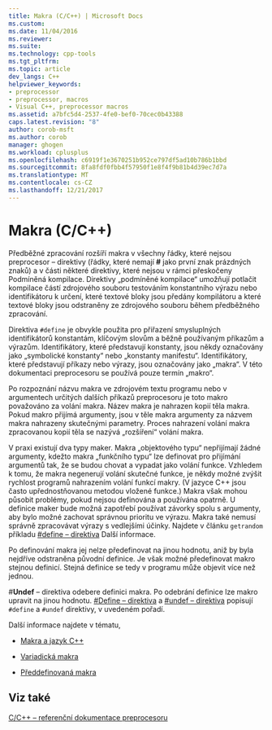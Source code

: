 ```yaml
---
title: Makra (C/C++) | Microsoft Docs
ms.custom: 
ms.date: 11/04/2016
ms.reviewer: 
ms.suite: 
ms.technology: cpp-tools
ms.tgt_pltfrm: 
ms.topic: article
dev_langs: C++
helpviewer_keywords:
- preprocessor
- preprocessor, macros
- Visual C++, preprocessor macros
ms.assetid: a7bfc5d4-2537-4fe0-bef0-70cec0b43388
caps.latest.revision: "8"
author: corob-msft
ms.author: corob
manager: ghogen
ms.workload: cplusplus
ms.openlocfilehash: c6919f1e3670251b952ce797df5ad10b786b1bbd
ms.sourcegitcommit: 8fa8fdf0fbb4f57950f1e8f4f9b81b4d39ec7d7a
ms.translationtype: MT
ms.contentlocale: cs-CZ
ms.lasthandoff: 12/21/2017
---
```

# <a name="macros-cc"></a>Makra (C/C++)
Předběžné zpracování rozšíří makra v všechny řádky, které nejsou preprocesor – direktivy (řádky, které nemají  **#**  jako první znak prázdných znaků) a v části některé direktivy, které nejsou v rámci přeskočeny Podmíněná kompilace. Direktivy „podmíněné kompilace“ umožňují potlačit kompilace částí zdrojového souboru testováním konstantního výrazu nebo identifikátoru k určení, které textové bloky jsou předány kompilátoru a které textové bloky jsou odstraněny ze zdrojového souboru během předběžného zpracování.  
  
 Direktiva `#define` je obvykle použita pro přiřazení smysluplných identifikátorů konstantám, klíčovým slovům a běžně používaným příkazům a výrazům. Identifikátory, které představují konstanty, jsou někdy označovány jako „symbolické konstanty“ nebo „konstanty manifestu“. Identifikátory, které představují příkazy nebo výrazy, jsou označovány jako „makra“. V této dokumentaci preprocesoru se používá pouze termín „makro“.  
  
 Po rozpoznání názvu makra ve zdrojovém textu programu nebo v argumentech určitých dalších příkazů preprocesoru je toto makro považováno za volání makra. Název makra je nahrazen kopií těla makra. Pokud makro přijímá argumenty, jsou v těle makra argumenty za názvem makra nahrazeny skutečnými parametry. Proces nahrazení volání makra zpracovanou kopií těla se nazývá „rozšíření“ volání makra.  
  
 V praxi existují dva typy maker. Makra „objektového typu“ nepřijímají žádné argumenty, kdežto makra „funkčního typu“ lze definovat pro přijímání argumentů tak, že se budou chovat a vypadat jako volání funkce. Vzhledem k tomu, že makra negenerují volání skutečné funkce, je někdy možné zvýšit rychlost programů nahrazením volání funkcí makry. (V jazyce C++ jsou často upřednostňovanou metodou vložené funkce.) Makra však mohou působit problémy, pokud nejsou definována a používána opatrně. U definice maker bude možná zapotřebí používat závorky spolu s argumenty, aby bylo možné zachovat správnou prioritu ve výrazu. Makra také nemusí správně zpracovávat výrazy s vedlejšími účinky. Najdete v článku `getrandom` příkladu [#define – direktiva](../preprocessor/hash-define-directive-c-cpp.md) Další informace.  
  
 Po definování makra jej nelze předefinovat na jinou hodnotu, aniž by byla nejdříve odstraněna původní definice. Je však možné předefinovat makro stejnou definicí. Stejná definice se tedy v programu může objevit více než jednou.  
  
 #**Undef** – direktiva odebere definici makra. Po odebrání definice lze makro upravit na jinou hodnotu. [#Define – direktiva](../preprocessor/hash-define-directive-c-cpp.md) a [#undef – direktiva](../preprocessor/hash-undef-directive-c-cpp.md) popisují `#define` a `#undef` direktivy, v uvedeném pořadí.  
  
 Další informace najdete v tématu,  
  
-   [Makra a jazyk C++](../preprocessor/macros-and-cpp.md)  
  
-   [Variadická makra](../preprocessor/variadic-macros.md)  
  
-   [Předdefinovaná makra](../preprocessor/predefined-macros.md)  
  
## <a name="see-also"></a>Viz také  
 [C/C++ – referenční dokumentace preprocesoru](../preprocessor/c-cpp-preprocessor-reference.md)